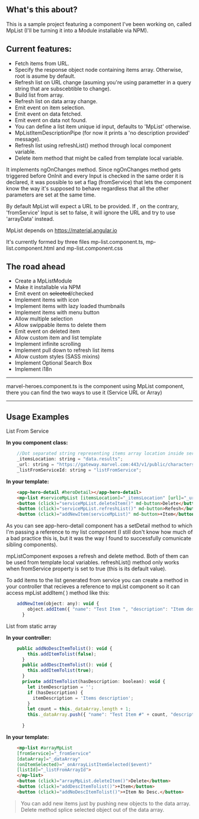 ## What's this about? ##

This is a sample project featuring a component I've been working on, called MpList (I'll be turning it into a Module installable via NPM).

## Current features: ##

 - Fetch items from URL.
 - Specify the response object node containing items array. Otherwise, root is asume by default.
 - Refresh list on URL change (asuming you're using parametter in a query string that are subscebtible to change).
 - Build list from array.
 - Refresh list on data array change.
 - Emit event on item selection.
 - Emit event on data fetched.
 - Emit event on data not found.
 - You can define a list item unique id input, defaults to 'MpList' otherwise.
 - MpListItemDescriptionPipe (for now it prints a 'no description provided' message).
 - Refresh list using refreshList() method through local component variable.
 - Delete item method that might be called from template local variable.

 
  It implements ngOnChanges method. Since  ngOnChanges method gets triggered before OnInit and every Input is checked in the same order it is declared, it was possible to set a flag (fromService) that lets the component know  the way it's supposed to behave regardless that all the other parameters are set at the same time.

  By default MpList will expect a URL to be provided. If , on the contrary, 'fromService' Input is set to false, it will ignore the URL and try to use 'arrayData' instead.

  MpList depends on https://material.angular.io

  It's currently formed by three files mp-list.component.ts, mp-list.component.html and mp-list.component.css
## The road ahead ##

- Create a MpListModule
- Make it installable via NPM
- Emit event on ~~selected~~/checked
- Implement items with icon
- Implement items with lazy loaded thumbnails
- Implement items with menu button
- Allow multiple selection
- Allow swippable items to delete them
- Emit event on deleted item
- Allow custom item and list template
- Implement infinite scrolling
- Implement pull down to refresh list items
- Allow custom styles (SASS mixins)
- Implement Optional Search Box
- Implement i18n

----------

marvel-heroes.component.ts is the component using MpList component, there you can find the two ways to use it (Service URL or Array)

----------

Usage Examples
--------------

List From Service

**In you component class:**
```javascript
    //Dot separated string representing items array location inside service response
    _itemsLocation: string = "data.results";  
    _url: string = "https://gateway.marvel.com:443/v1/public/characters?..";
    _listFromServiceId: string = "listFromService";
```
**In your template:** 
```html
    <app-hero-detail #heroDetail></app-hero-detail>
    <mp-list #serviceMpList [itemsLocation]="_itemsLocation" [url]="_url" (onItemSelected)="heroDetail.setDetail(serviceMpList)" [listId]="_listFromServiceId"></mp-list>
    <button (click)="serviceMpList.deleteItem()" md-button>Delete</button>
    <button (click)="serviceMpList.refreshList()" md-button>Refesh</button>
    <button (click)="addNewItem(serviceMpList)" md-button>+Item</button>
```
As you can see app-hero-detail component has a setDetail method to which I'm passing a reference to my list component (I still don't know how much of a bad practice this is, but it was the way I found to successfully comunicate sibling components).

mpListComponent exposes a refresh and delete method. Both of them can be used from template local variables. refreshList() method only works when fromService property is set to true (this is its default value).

To add items to the list generated from service you can create a method in your controller that recieves a reference to mpList component so it can access mpList addItem( ) method like this:

```javascript
    addNewItem(object: any): void {
        object.addItem({ "name": "Test Item ", "description": "Item description" });
      }
```
List from static array

**In your controller:**
```javascript
    public addNoDescItemTolist(): void {
        this.addItemTolist(false);
      }
      public addDescItemTolist(): void {
        this.addItemTolist(true);
      }
      private addItemTolist(hasDescription: boolean): void {
        let itemDescription = '';
        if (hasDescription) {
          itemDescription = 'Items description';
        }
        let count = this._dataArray.length + 1;
        this._dataArray.push({ "name": "Test Item #" + count, "description": itemDescription });
    
      }
```    

**In your template:**
```html
    <mp-list #arrayMpList 
    [fromService]="_fromService" 
    [dataArray]="_dataArray" 
    (onItemSelected)="_onArrayListItemSelected($event)" 
    [listId]="_listFromArrayId">
    </mp-list>
	<button (click)="arrayMpList.deleteItem()">Delete</button>
    <button (click)="addDescItemTolist()">+Item</button>
    <button (click)="addNoDescItemTolist()">+Item No Desc.</button>
```

> You can add new items just by pushing new objects to the data array. 
> Delete method splice selected object out of the data array. 
